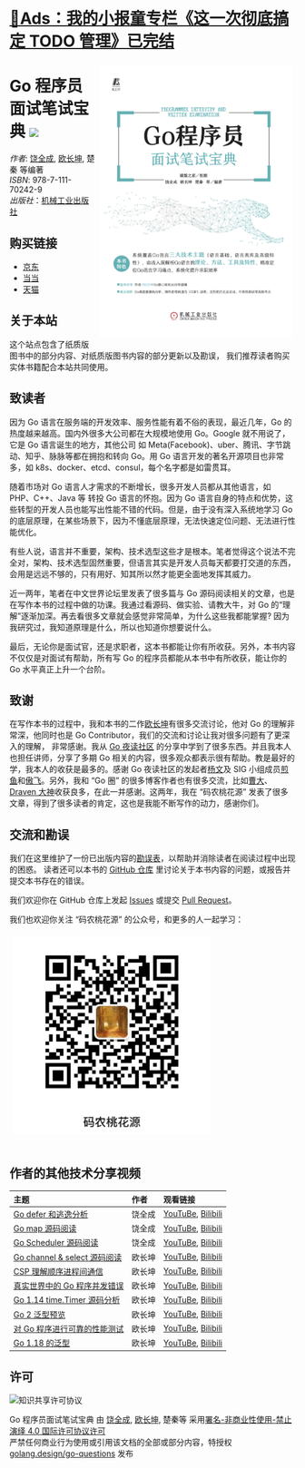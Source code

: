 # [🌟Ads：我的小报童专栏《这一次彻底搞定 TODO 管理》已完结](https://xiaobot.net/p/MasteringTODOs)

<img src="content/assets/cover.png" alt="logo" height="480" align="right" style="margin: 5px; margin-bottom: 20px;" />

# Go 程序员面试笔试宝典 ![](https://changkun.de/urlstat?mode=github&repo=golang-design/Go-Questions)

_作者_: [饶全成](https://qcrao.com), [欧长坤](https://changkun.de), 楚秦 等编著<br/>
_ISBN_: 978-7-111-70242-9<br/>
_出版社_：[机械工业出版社](http://cmpbook.com)<br/>

## 购买链接

- [京东](https://item.jd.com/13128125.html)
- [当当](http://product.dangdang.com/29390290.html)
- [天猫](https://s.click.taobao.com/Nb3Q9Zu)

## 关于本站

这个站点包含了纸质版图书中的部分内容、对纸质版图书内容的部分更新以及勘误，
我们推荐读者购买实体书籍配合本站共同使用。

## 致读者

因为 Go 语言在服务端的开发效率、服务性能有着不俗的表现，最近几年，Go 的热度越来越高。国内外很多大公司都在大规模地使用 Go。Google 就不用说了，它是 Go 语言诞生的地方，其他公司 如 Meta(Facebook)、uber、腾讯、字节跳动、知乎、脉脉等都在拥抱和转向 Go。用 Go 语言开发的著名开源项目也非常多，如 k8s、docker、etcd、consul，每个名字都是如雷贯耳。

随着市场对 Go 语言人才需求的不断增长，很多开发人员都从其他语言，如 PHP、C++、Java 等 转投 Go 语言的怀抱。因为 Go 语言自身的特点和优势，这些转型的开发人员也能写出性能不错的代码。但是，由于没有深入系统地学习 Go 的底层原理，在某些场景下，因为不懂底层原理，无法快速定位问题、无法进行性能优化。

有些人说，语言并不重要，架构、技术选型这些才是根本。笔者觉得这个说法不完全对，架构、技术选型固然重要，但语言其实是开发人员每天都要打交道的东西，会用是远远不够的，只有用好、知其所以然才能更全面地发挥其威力。

近一两年，笔者在中文世界论坛里发表了很多篇与 Go 源码阅读相关的文章，也是在写作本书的过程中做的功课。我通过看源码、做实验、请教大牛，对 Go 的“理解”逐渐加深。再去看很多文章就会感觉非常简单，为什么这些我都能掌握? 因为我研究过，我知道原理是什么，所以也知道你想要说什么。

最后，无论你是面试官，还是求职者，这本书都能让你有所收获。另外，本书内容不仅仅是对面试有帮助，所有写 Go 的程序员都能从本书中有所收获，能让你的 Go 水平真正上升一个台阶。

## 致谢

在写作本书的过程中，我和本书的二作[欧长坤](https://changkun.de)有很多交流讨论，他对 Go 的理解非常深，他同时也是 Go Contributor，我们的交流和讨论让我对很多问题有了更深入的理解，
非常感谢。我从 [Go 夜读社区](https://talkgo.org) 的分享中学到了很多东西。并且我本人也担任讲师，分享了多期 Go 相关的内容，很多观众都表示很有帮助。教是最好的学，我本人的收获是最多的。感谢 Go 夜读社区的发起者[杨文](https://maiyang.me)及 SIG 小组成员[煎鱼](https://github.com/EDDYCJY/blog)和[傲飞](https://aofei.com)。另外，我和 “Go 圈” 的很多博客作者也有很多交流，比如[曹大](http://xargin.com)、[Draven 大神](https://draveness.me)收获良多，在此一并感谢。这两年，我在 “码农桃花源” 发表了很多文章，得到了很多读者的肯定，这也是我能不断写作的动力，感谢你们。

## 交流和勘误

我们在这里维护了一份已出版内容的[勘误表](https://golang.design/go-questions/errata/)，以帮助并消除读者在阅读过程中出现的困惑。
读者还可以本书的 [GitHub 仓库](https://github.com/golang-design/go-questions)
里讨论关于本书内容的问题，或报告并提交本书存在的错误。

我们欢迎你在 GitHub 仓库上发起 [Issues](https://github.com/golang-design/go-questions/issues/new/choose) 或提交 [Pull Request](https://github.com/golang-design/go-questions/compare)。

我们也欢迎你关注 “码农桃花源” 的公众号，和更多的人一起学习：

<img src="content/assets/qrcode.jpg" alt="logo" height="350" style="margin: 5px; margin-bottom: 20px;" />

## 作者的其他技术分享视频

| 主题 | 作者 | 观看链接 |
|:----|:------|:--------|
| [Go defer 和逃逸分析](https://talkgo.org/t/topic/52) | 饶全成 | [YouTuBe](https://www.youtube.com/watch?v=-FtBBx44E3g&list=PLe5svQwVF1L5bNxB0smO8gNfAZQYWdIpI), [Bilibili](https://www.bilibili.com/video/BV1pb411v7m7) |
| [Go map 源码阅读](https://talkgo.org/t/topic/63) | 饶全成 | [YouTuBe](https://www.youtube.com/watch?v=P2v3kvztWU0&list=PLe5svQwVF1L5bNxB0smO8gNfAZQYWdIpI), [Bilibili](https://www.bilibili.com/video/BV1Q4411W7MR) |
| [Go Scheduler 源码阅读](https://talkgo.org/t/topic/97) | 饶全成 | [YouTuBe](https://www.youtube.com/watch?v=B-ozWjqnX24&list=PLe5svQwVF1L5bNxB0smO8gNfAZQYWdIpI), [Bilibili](https://www.bilibili.com/video/BV1SE411L7LU) |
| [Go channel & select 源码阅读](https://talkgo.org/t/topic/75) | 欧长坤 | [YouTuBe](https://www.youtube.com/watch?v=d7fFCGGn0Wc&list=PLe5svQwVF1L5bNxB0smO8gNfAZQYWdIpI), [Bilibili](https://www.bilibili.com/video/BV1g4411R7p5) |
| [CSP 理解顺序进程间通信](https://talkgo.org/t/topic/85) | 欧长坤 | [YouTuBe](https://www.youtube.com/watch?v=Z8ZpWVuEx8c&list=PLe5svQwVF1L5bNxB0smO8gNfAZQYWdIpI), [Bilibili](https://www.bilibili.com/video/BV1wE411q7G9) |
| [真实世界中的 Go 程序并发错误](https://talkgo.org/t/topic/78) | 欧长坤 | [YouTuBe](https://www.youtube.com/watch?v=WZUii-Czaps&list=PLe5svQwVF1L5bNxB0smO8gNfAZQYWdIpI), [Bilibili](https://www.bilibili.com/video/BV1SJ411w7Ue) |
| [Go 1.14 time.Timer 源码分析](https://talkgo.org/t/topic/93) | 欧长坤 | [YouTuBe](https://www.youtube.com/watch?v=XJx0eTP-y9I&list=PLe5svQwVF1L5bNxB0smO8gNfAZQYWdIpI), [Bilibili](https://www.bilibili.com/video/BV1nJ411j7bU) |
| [Go 2 泛型预览](https://talkgo.org/t/topic/99) | 欧长坤 | [YouTuBe](https://youtu.be/E16Y6bI2S08), [Bilibili](https://www.bilibili.com/video/BV1k7411R7ya/) |
| [对 Go 程序进行可靠的性能测试](https://talkgo.org/t/topic/102) | 欧长坤 | [YouTuBe](https://youtu.be/RXM9cDzWZME), [Bilibili](https://www.bilibili.com/video/BV1ae411x7dM) |
| [Go 1.18 的泛型](https://talkgo.org/t/topic/3582) | 欧长坤 | [YouTuBe](https://youtu.be/ICcss3KKq_0), [Bilibili](https://www.bilibili.com/video/BV1244y1A7BM/) |

## 许可

<img alt="知识共享许可协议" style="border-width:0" src="https://licensebuttons.net/l/by-nc-nd/4.0/80x15.png">
<p>Go 程序员面试笔试宝典 由 <a href="https://qcrao.com">饶全成</a>, <a href="https://changkun.de">欧长坤</a>, 楚秦等
采用<a rel="license" href="http://creativecommons.org/licenses/by-nc-nd/4.0/">署名-非商业性使用-禁止演绎 4.0 国际许可协议许可</a><br/>
严禁任何商业行为使用或引用该文档的全部或部分内容，特授权 <a href="https://golang.design">golang.design/go-questions</a> 发布</p>
